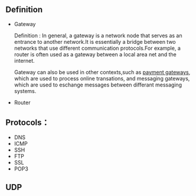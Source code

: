 ## Definition
- Gateway
  
  Definition : In general, a gateway is a network node that serves as an entrance to another network.It is essentially a bridge between two networks that use different communication protocols.For example, a router is often used as a gateway between a local area net and the internet.
  
  Gateway can also be used in other contexts,such as [payment gateways](https://www.xendit.co/en/blog/what-is-payment-gateway/), which are used to process online transations, and messaging gateways, which are used to eschange messages between differant messaging systems. 
    
- Router



## Protocols：
- DNS
- ICMP
- SSH
- FTP
- SSL
- POP3


## UDP 
